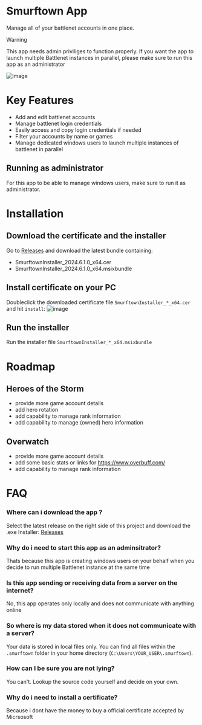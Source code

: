 # Smurftown App

Manage all of your battlenet accounts in one place.

> [!WARNING]
> This app needs admin priviliges to function properly. If you want the app to launch multiple Battlenet instances in parallel, please make sure to run this app as an administrator

![image](https://github.com/ZrdJ/smurftown/assets/7228633/e6cd78b6-78e2-444f-8b39-ae002c614467)

# Key Features
* Add and edit battlenet accounts
* Manage battlenet login credentials
* Easily access and copy login credentials if needed
* Filter your accounts by name or games
* Manage dedicated windows users to launch multiple instances of battlenet in parallel

## Running as administrator
For this app to be able to manage windows users, make sure to run it as administrator.

# Installation
## Download the certificate and the installer
Go to [Releases](https://github.com/ZrdJ/smurftown/releases) and download the latest bundle containing:
* SmurftownInstaller_2024.6.1.0_x64.cer
* SmurftownInstaller_2024.6.1.0_x64.msixbundle

## Install certificate on your PC
Doubleclick the downloaded certificate file `SmurftownInstaller_*_x64.cer` and hit `install`:
![image](https://github.com/ZrdJ/smurftown/assets/7228633/98a5fe90-6b1c-4d14-bcf5-5a5814ae5ec8)

## Run the installer
Run the installer file `SmurftownInstaller_*_x64.msixbundle`

# Roadmap
## Heroes of the Storm
* provide more game account details
* add hero rotation
* add capability to manage rank information
* add capability to manage (owned) hero information
## Overwatch
* provide more game account details
* add some basic stats or links for https://www.overbuff.com/
* add capability to manage rank information

# FAQ
### Where can i download the app ?
Select the latest release on the right side of this project and download the .exe Installer: [Releases](https://github.com/ZrdJ/smurftown/releases)

### Why do i need to start this app as an adminsitrator?
Thats because this app is creating windows users on your behalf when you decide to run multiple Battlenet instance at the same time

### Is this app sending or receiving data from a server on the internet?
No, this app operates only locally and does not communicate with anything online

### So where is my data stored when it does not communicate with a server?
Your data is stored in local files only. You can find all files within the `.smurftown` folder in your home directory (`C:\Users\YOUR_USER\.smurftown`).

### How can I be sure you are not lying?
You can't. Lookup the source code yourself and decide on your own.

### Why do i need to install a certificate?
Because i dont have the money to buy a official certificate accepted by Micrsosoft


